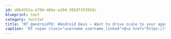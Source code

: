 ```yaml
---
id: a0b4251a-a794-46be-a194-392d7353934c
blueprint: text
category: twitter
title: 'RT @androidTO: #Android Devs – Want to drive scale to your apps in the cloud? Check out the Windows #Azure Toolkit for Android here: htt ...'
caption: 'RT <span class="username username_linked">@<a href="https://twitter.com/androidTO" title="AndroidTO">androidTO</a></span>: <span class="hashtag hashtag_local">#<a href="http://tweettemp.darylchymko.ca/?tag=android">Android</a> Devs – Want to drive scale to your apps in the cloud? Check out the Windows <span class="hashtag hashtag_local">#<a href="http://tweettemp.darylchymko.ca/?tag=azure">Azure</a> Toolkit for Android here: htt ...'
---
```

